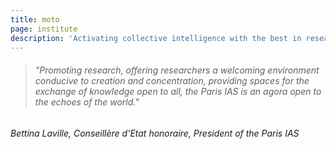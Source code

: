 ```yaml
---
title: moto
page: institute
description: 'Activating collective intelligence with the best in research'
---
```

> ###### *"Promoting research, offering researchers a welcoming environment conducive to creation and concentration, providing spaces for the exchange of knowledge open to all, the Paris IAS is an agora open to the echoes of the world."*

###### Bettina Laville, Conseillère d'Etat honoraire, President of the Paris IAS